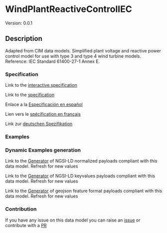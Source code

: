 # WindPlantReactiveControlIEC
Version: 0.0.1

## Description 

Adapted from CIM data models. Simplified plant voltage and reactive power control model for use with type 3 and type 4 wind turbine models.  Reference: IEC Standard 61400-27-1 Annex E.
### Specification

Link to the [interactive specification](https://swagger.lab.fiware.org/?url=https://raw.githubusercontent.com/smart-data-models/dataModel.EnergyCIM/master/WindPlantReactiveControlIEC/swagger.yaml)

Link to the [specification](https://github.com/smart-data-models/dataModel.EnergyCIM/blob/master/WindPlantReactiveControlIEC/doc/spec.md)

Enlace a la [Especificación en español](https://github.com/smart-data-models/dataModel.EnergyCIM/blob/master/WindPlantReactiveControlIEC/doc/spec_ES.md)

Lien vers le [spécification en français](https://github.com/smart-data-models/dataModel.EnergyCIM/blob/master/WindPlantReactiveControlIEC/doc/spec_FR.md)

Link zur [deutschen Spezifikation](https://github.com/smart-data-models/dataModel.EnergyCIM/blob/master/WindPlantReactiveControlIEC/doc/spec_DE.md)
### Examples
### Dynamic Examples generation

Link to the [Generator](https://smartdatamodels.org/extra/ngsi-ld_generator.php?schemaUrl=https://raw.githubusercontent.com/smart-data-models/dataModel.EnergyCIM/master/WindPlantReactiveControlIEC/schema.json&email=info@smartdatamodels.org) of NGSI-LD normalized payloads compliant with this data model. Refresh for new values

Link to the [Generator](https://smartdatamodels.org/extra/ngsi-ld_generator_keyvalues.php?schemaUrl=https://raw.githubusercontent.com/smart-data-models/dataModel.EnergyCIM/master/WindPlantReactiveControlIEC/schema.json&email=info@smartdatamodels.org) of NGSI-LD keyvalues payloads compliant with this data model. Refresh for new values

Link to the [Generator](https://smartdatamodels.org/extra/geojson_features_generator_v1.0.php?schemaUrl=https://raw.githubusercontent.com/smart-data-models/dataModel.EnergyCIM/master/WindPlantReactiveControlIEC/schema.json&email=info@smartdatamodels.org) of geojson feature format payloads compliant with this data model. Refresh for new values
### Contribution

 If you have any issue on this data model you can raise an [issue](https://github.com/smart-data-models/dataModel.EnergyCIM/issues)  or contribute with a [PR](https://github.com/smart-data-models/dataModel.EnergyCIM/pulls)